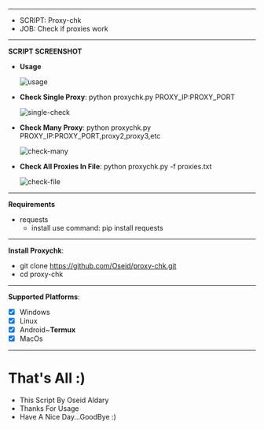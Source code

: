 ***
- SCRIPT: Proxy-chk
-    JOB: Check if proxies work
***

**SCRIPT SCREENSHOT**

   - **Usage**
   
       ![usage](https://user-images.githubusercontent.com/29546157/52453714-43b82e00-2b51-11e9-8dfd-0c8f8dfd1a64.PNG)

    
   - **Check Single Proxy**: python proxychk.py PROXY_IP:PROXY_PORT
   
       ![single-check](https://user-images.githubusercontent.com/29546157/52453681-1ff4e800-2b51-11e9-90cd-ffeddb873340.PNG)
   
   - **Check Many Proxy**: python proxychk.py PROXY_IP:PROXY_PORT,proxy2,proxy3,etc
   
       ![check-many](https://user-images.githubusercontent.com/29546157/52453753-795d1700-2b51-11e9-97a6-ada143d3be80.PNG)

   - **Check All Proxies In File**: python proxychk.py -f proxies.txt
   
       ![check-file](https://user-images.githubusercontent.com/29546157/52453753-795d1700-2b51-11e9-97a6-ada143d3be80.PNG)
       
***

**Requirements**
   
   * requests
     - install use command: pip install requests

***

**Install Proxychk**:

   * git clone https://github.com/Oseid/proxy-chk.git
   * cd proxy-chk

***

**Supported Platforms**:
- [x] Windows
- [x] Linux
- [x] Android~**Termux**
- [x] MacOs

***

# That's All :)
   * This Script By Oseid Aldary
   * Thanks For Usage
   * Have A Nice Day...GoodBye :)
